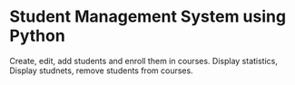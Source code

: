 # Student Management System using Python

Create, edit, add students and enroll them in courses.
Display statistics, Display studnets, remove students from courses.
